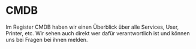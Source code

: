 # CMDB

Im Register CMDB haben wir einen Überblick über alle Services, User, Printer, etc. Wir sehen auch direkt wer dafür verantwortlich ist und können 
uns bei Fragen bei ihnen melden.